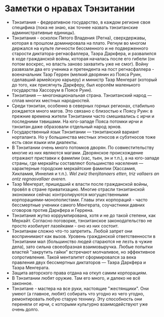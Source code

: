 # Заметки о нравах Тэнзитании
* Тэнзитания - федеративное государство, в каждом регионе своя специфика (пока не знаю, как точнее назвать тэнзитанские административные единицы).
* Тэнзитания - осколок Пятого Владения (Регна), сверхдержавы, которая в прошлом доминировала на плато. Регнум во многом держался на культе личности бессменного и не подверженного старости диктатора-регнасфаллера, Таэра Даркфера, и развалился в ходе гражданской войны, которая началась после его гибели (он потом воскрес, но власть заново захватить уже не смог). Войну развязали два его ученика и претендента на пост регнасфаллера - военачальник Таэр Геррен (мелкий дворянин из Пояса Руин, сделавший армейскую карьеру) и министр Таэр Менгерат (который до того, как присягнуть Даркферу, был королём маленького государства Хассорум в Поясе Руин).
* Тэнзитания — многонациональная страна. Тэнзитанский народ — сплав многих местных народностей.
* Среди тэнзитан, особенно в северных горных регионах, стабильно рождается много магов. Это связано с близостью к Поясу Руин: в прежние времена жители Тэнзитании часто смешивались с ирчи и последними тэвишами. На юго-западе Пояса потомки ирчи и тэнзитан даже образовали отдельный народ эрнов.
* Государственный язык Тэнзитании — тэнзитанский вариант норталанга. Но у большинства местных этносов и субэтносов тоже есть свои языки или диалекты.
* В Тэнзитании очень много потомков дворян. По совместительству многие из них являются магами. Дворянское происхождение отражают приставки к фамилии (хас, тьен, эн и т.п.), а на юго-западе страны, где меркайты составляют большинство населения — характерные городские меркайтские фамилии (Хассамия, Хикламия, Иннелия и т.п.). *Wel zwiz thenjitanaers etten, triz vallaers an ontz regnasvallaer averen.*
* Таэр Менгерат, пришедший к власти после гражданской войны, провёл в стране приватизацию. Многие отрасли тэнзитанской экономики сейчас контролируются могущественными корпорациями-монополистами. Главы этих корпораций - часто бессмертные ученики самого Менгерата, соучастники давних сговоров против Даркфера и Геррена.
* Тэнзитания жутко коррумпирована, хотя и не до такой степени, как Меркайт. Согласно поговорке, тэнзитанское законодательство не просто изобилует лазейками - оно из них состоит.
* Тэнзитанам сложно что-то запретить. Любой запрет они воспринимают как вызов. Уровень гражданской ответственности в Тэнзитании мал (большинство людей стараются не лезть в чужие дела), зато сильна своеобразная взаимовыручка. Любые попытки властей "закрутить гайки" встречают молчаливое, но эффективное сопротивление. Такой менталитет сформировался за века правления двух бессмертных диктаторов — Таэра Даркфера и Таэра Менгерата.
* Защита авторского права отдана на откуп самим корпорациям.
* В Тэнзитании любят оружие. Там его много, и далеко не всё законное.
* Тэнзитане - мастера на все руки, настоящие "жестянщики". Они умеют (а главное, любят) собирать что угодно из чего угодно, ремонтировать любую старую технику. Эту способность они переняли от ирчи, с которыми культурно взаимодействуют уже очень долго.
